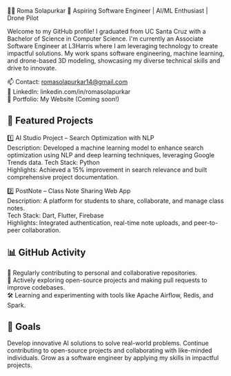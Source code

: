 👩‍💻 Roma Solapurkar
🚀 Aspiring Software Engineer | AI/ML Enthusiast | Drone Pilot

Welcome to my GitHub profile! I graduated from UC Santa Cruz with a Bachelor of Science in Computer Science. I'm currently an Associate Software Engineer at L3Harris where I am leveraging technology to create impactful solutions. My work spans software engineering, machine learning, and drone-based 3D modeling, showcasing my diverse technical skills and drive to innovate.

📫 Contact: romasolapurkar14@gmail.com  
🔗 LinkedIn: linkedin.com/in/romasolapurkar  
📝 Portfolio: My Website (Coming soon!)  

## 🌟 Featured Projects

1️⃣ AI Studio Project – Search Optimization with NLP  
Description: Developed a machine learning model to enhance search optimization using NLP and deep learning techniques, leveraging Google Trends data. 
Tech Stack: Python  
Highlights: Achieved a 15% improvement in search relevance and built comprehensive project documentation.  

2️⃣ PostNote – Class Note Sharing Web App  
Description: A platform for students to share, collaborate, and manage class notes.  
Tech Stack: Dart, Flutter, Firebase  
Highlights: Integrated authentication, real-time note uploads, and peer-to-peer collaboration.  


##  📊 GitHub Activity  
🔧 Regularly contributing to personal and collaborative repositories.  
🌱 Actively exploring open-source projects and making pull requests to improve codebases.  
🛠️ Learning and experimenting with tools like Apache Airflow, Redis, and Spark.  

##  🎯 Goals
Develop innovative AI solutions to solve real-world problems.
Continue contributing to open-source projects and collaborating with like-minded individuals.
Grow as a software engineer by applying my skills in impactful projects.

